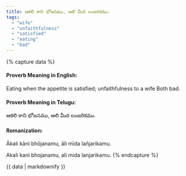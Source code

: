 ```yaml
---
title: ఆకలి కాని భోజనము, ఆలి మీద లంజరికము.
tags:
  - "wife"
  - "unfaithfulness"
  - "satisfied"
  - "eating"
  - "bad"
---
```


{% capture data %}
#### Proverb Meaning in English:
Eating when the appetite is satisfied; unfaithfulness to a wife
Both bad.

#### Proverb Meaning in Telugu:
ఆకలి కాని భోజనము, ఆలి మీద లంజరికము.

#### Romanization:
Ākali kāni bhōjanamu, āli mīda lan̄jarikamu.

Akali kani bhojanamu, ali mida lanjarikamu.
{% endcapture %}

{{ data | markdownify }}

